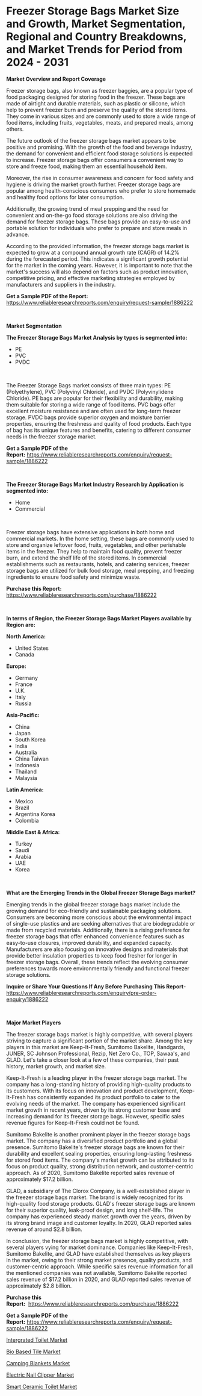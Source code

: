 <p><h1>Freezer Storage Bags Market Size and Growth, Market Segmentation, Regional and Country Breakdowns, and Market Trends for Period from 2024 -  2031</h1></p><p><strong>Market Overview and Report Coverage</strong></p>
<p><p>Freezer storage bags, also known as freezer baggies, are a popular type of food packaging designed for storing food in the freezer. These bags are made of airtight and durable materials, such as plastic or silicone, which help to prevent freezer burn and preserve the quality of the stored items. They come in various sizes and are commonly used to store a wide range of food items, including fruits, vegetables, meats, and prepared meals, among others.</p><p>The future outlook of the freezer storage bags market appears to be positive and promising. With the growth of the food and beverage industry, the demand for convenient and efficient food storage solutions is expected to increase. Freezer storage bags offer consumers a convenient way to store and freeze food, making them an essential household item.</p><p>Moreover, the rise in consumer awareness and concern for food safety and hygiene is driving the market growth further. Freezer storage bags are popular among health-conscious consumers who prefer to store homemade and healthy food options for later consumption.</p><p>Additionally, the growing trend of meal prepping and the need for convenient and on-the-go food storage solutions are also driving the demand for freezer storage bags. These bags provide an easy-to-use and portable solution for individuals who prefer to prepare and store meals in advance.</p><p>According to the provided information, the freezer storage bags market is expected to grow at a compound annual growth rate (CAGR) of 14.2% during the forecasted period. This indicates a significant growth potential for the market in the coming years. However, it is important to note that the market's success will also depend on factors such as product innovation, competitive pricing, and effective marketing strategies employed by manufacturers and suppliers in the industry.</p></p>
<p><strong>Get a Sample PDF of the Report:</strong> <a href="https://www.reliableresearchreports.com/enquiry/request-sample/1886222">https://www.reliableresearchreports.com/enquiry/request-sample/1886222</a></p>
<p>&nbsp;</p>
<p><strong>Market Segmentation</strong></p>
<p><strong>The Freezer Storage Bags Market Analysis by types is segmented into:</strong></p>
<p><ul><li>PE</li><li>PVC</li><li>PVDC</li></ul></p>
<p>&nbsp;</p>
<p><p>The Freezer Storage Bags market consists of three main types: PE (Polyethylene), PVC (Polyvinyl Chloride), and PVDC (Polyvinylidene Chloride). PE bags are popular for their flexibility and durability, making them suitable for storing a wide range of food items. PVC bags offer excellent moisture resistance and are often used for long-term freezer storage. PVDC bags provide superior oxygen and moisture barrier properties, ensuring the freshness and quality of food products. Each type of bag has its unique features and benefits, catering to different consumer needs in the freezer storage market.</p></p>
<p><strong>Get a Sample PDF of the Report:</strong>&nbsp;<a href="https://www.reliableresearchreports.com/enquiry/request-sample/1886222">https://www.reliableresearchreports.com/enquiry/request-sample/1886222</a></p>
<p>&nbsp;</p>
<p><strong>The Freezer Storage Bags Market Industry Research by Application is segmented into:</strong></p>
<p><ul><li>Home</li><li>Commercial</li></ul></p>
<p>&nbsp;</p>
<p><p>Freezer storage bags have extensive applications in both home and commercial markets. In the home setting, these bags are commonly used to store and organize leftover food, fruits, vegetables, and other perishable items in the freezer. They help to maintain food quality, prevent freezer burn, and extend the shelf life of the stored items. In commercial establishments such as restaurants, hotels, and catering services, freezer storage bags are utilized for bulk food storage, meal prepping, and freezing ingredients to ensure food safety and minimize waste.</p></p>
<p><strong>Purchase this Report:</strong>&nbsp; <a href="https://www.reliableresearchreports.com/purchase/1886222">https://www.reliableresearchreports.com/purchase/1886222</a></p>
<p>&nbsp;</p>
<p><strong>In terms of Region, the Freezer Storage Bags Market Players available by Region are:</strong></p>
<p>
    <p> <strong> North America: </strong>
        <ul>
            <li>United States</li>
            <li>Canada</li>
        </ul>
        </p> 
    <p> <strong> Europe: </strong>
        <ul>
            <li>Germany</li>
            <li>France</li>
            <li>U.K.</li>
            <li>Italy</li>
            <li>Russia</li>
        </ul>
        </p> 
    <p> <strong> Asia-Pacific: </strong>
        <ul>
            <li>China</li>
            <li>Japan</li>
            <li>South Korea</li>
            <li>India</li>
            <li>Australia</li>
            <li>China Taiwan</li>
            <li>Indonesia</li>
            <li>Thailand</li>
            <li>Malaysia</li>
        </ul>
        </p> 
    <p> <strong> Latin America: </strong>
        <ul>
            <li>Mexico</li>
            <li>Brazil</li>
            <li>Argentina Korea</li>
            <li>Colombia</li>
        </ul>
        </p> 
    <p> <strong> Middle East & Africa: </strong>
        <ul>
            <li>Turkey</li>
            <li>Saudi</li>
            <li>Arabia</li>
            <li>UAE</li>
            <li>Korea</li>
        </ul>
    </p>
    </p>
<p>&nbsp;</p>
<p><strong>What are the Emerging Trends in the Global Freezer Storage Bags market?</strong></p>
<p><p>Emerging trends in the global freezer storage bags market include the growing demand for eco-friendly and sustainable packaging solutions. Consumers are becoming more conscious about the environmental impact of single-use plastics and are seeking alternatives that are biodegradable or made from recycled materials. Additionally, there is a rising preference for freezer storage bags that offer enhanced convenience features such as easy-to-use closures, improved durability, and expanded capacity. Manufacturers are also focusing on innovative designs and materials that provide better insulation properties to keep food fresher for longer in freezer storage bags. Overall, these trends reflect the evolving consumer preferences towards more environmentally friendly and functional freezer storage solutions.</p></p>
<p><strong>Inquire or Share Your Questions If Any Before Purchasing This Report</strong>- <a href="https://www.reliableresearchreports.com/enquiry/pre-order-enquiry/1886222">https://www.reliableresearchreports.com/enquiry/pre-order-enquiry/1886222</a></p>
<p>&nbsp;</p>
<p><strong>Major Market Players</strong></p>
<p><p>The freezer storage bags market is highly competitive, with several players striving to capture a significant portion of the market share. Among the key players in this market are Keep-It-Fresh, Sumitomo Bakelite, Handgards, JUNER, SC Johnson Professional, Rezip, Net Zero Co., TOP, Sawaa's, and GLAD. Let's take a closer look at a few of these companies, their past history, market growth, and market size.</p><p>Keep-It-Fresh is a leading player in the freezer storage bags market. The company has a long-standing history of providing high-quality products to its customers. With its focus on innovation and product development, Keep-It-Fresh has consistently expanded its product portfolio to cater to the evolving needs of the market. The company has experienced significant market growth in recent years, driven by its strong customer base and increasing demand for its freezer storage bags. However, specific sales revenue figures for Keep-It-Fresh could not be found.</p><p>Sumitomo Bakelite is another prominent player in the freezer storage bags market. The company has a diversified product portfolio and a global presence. Sumitomo Bakelite's freezer storage bags are known for their durability and excellent sealing properties, ensuring long-lasting freshness for stored food items. The company's market growth can be attributed to its focus on product quality, strong distribution network, and customer-centric approach. As of 2020, Sumitomo Bakelite reported sales revenue of approximately $17.2 billion.</p><p>GLAD, a subsidiary of The Clorox Company, is a well-established player in the freezer storage bags market. The brand is widely recognized for its high-quality food storage products. GLAD's freezer storage bags are known for their superior quality, leak-proof design, and long shelf-life. The company has experienced steady market growth over the years, driven by its strong brand image and customer loyalty. In 2020, GLAD reported sales revenue of around $2.8 billion.</p><p>In conclusion, the freezer storage bags market is highly competitive, with several players vying for market dominance. Companies like Keep-It-Fresh, Sumitomo Bakelite, and GLAD have established themselves as key players in the market, owing to their strong market presence, quality products, and customer-centric approach. While specific sales revenue information for all the mentioned companies was not available, Sumitomo Bakelite reported sales revenue of $17.2 billion in 2020, and GLAD reported sales revenue of approximately $2.8 billion.</p></p>
<p><strong>Purchase this Report:</strong>&nbsp;&nbsp;<a href="https://www.reliableresearchreports.com/purchase/1886222">https://www.reliableresearchreports.com/purchase/1886222</a></p>
<p></p>
<p><strong>Get a Sample PDF of the Report:</strong>&nbsp;<a href="https://www.reliableresearchreports.com/enquiry/request-sample/1886222">https://www.reliableresearchreports.com/enquiry/request-sample/1886222</a></p>
<p><p><a href="https://github.com/guneycigdem35/Market-Research-Report-List-1/blob/main/intergrated-toilet-market.md">Intergrated Toilet Market</a></p><p><a href="https://github.com/yoshih12/Market-Research-Report-List-1/blob/main/bio-based-tile-market.md">Bio Based Tile Market</a></p><p><a href="https://github.com/wwwkeltoum/Market-Research-Report-List-1/blob/main/camping-blankets-market.md">Camping Blankets Market</a></p><p><a href="https://github.com/changoleonlaverguenzanoexiste/Market-Research-Report-List-1/blob/main/electric-nail-clipper-market.md">Electric Nail Clipper Market</a></p><p><a href="https://github.com/mharielmesa/Market-Research-Report-List-1/blob/main/smart-ceramic-toilet-market.md">Smart Ceramic Toilet Market</a></p></p>